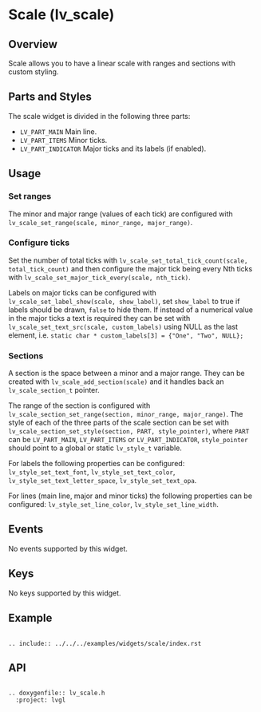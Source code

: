 # Scale (lv_scale)

## Overview

Scale allows you to have a linear scale with ranges and sections with custom styling.

## Parts and Styles

The scale widget is divided in the following three parts:

- `LV_PART_MAIN` Main line.
- `LV_PART_ITEMS` Minor ticks.
- `LV_PART_INDICATOR` Major ticks and its labels (if enabled).

## Usage

### Set ranges
The minor and major range (values of each tick) are configured with `lv_scale_set_range(scale, minor_range, major_range)`.

### Configure ticks
Set the number of total ticks with `lv_scale_set_total_tick_count(scale, total_tick_count)` and then configure the major tick being every Nth ticks with `lv_scale_set_major_tick_every(scale, nth_tick)`.

Labels on major ticks can be configured with `lv_scale_set_label_show(scale, show_label)`, set `show_label` to true if labels should be drawn, `false` to hide them. If instead of a numerical value in the major ticks a text is required they can be set with `lv_scale_set_text_src(scale, custom_labels)` using NULL as the last element, i.e. `static char * custom_labels[3] = {"One", "Two", NULL};`

### Sections
A section is the space between a minor and a major range. They can be created with `lv_scale_add_section(scale)` and it handles back an `lv_scale_section_t` pointer.

The range of the section is configured with `lv_scale_section_set_range(section, minor_range, major_range)`. The style of each of the three parts of the scale section can be set with `lv_scale_section_set_style(section, PART, style_pointer)`, where `PART` can be `LV_PART_MAIN`, `LV_PART_ITEMS` or `LV_PART_INDICATOR`, `style_pointer` should point to a global or static `lv_style_t` variable.

For labels the following properties can be configured:
`lv_style_set_text_font`, `lv_style_set_text_color`, `lv_style_set_text_letter_space`, `lv_style_set_text_opa`.

For lines (main line, major and minor ticks) the following properties can be configured:
`lv_style_set_line_color`, `lv_style_set_line_width`.

## Events
No events supported by this widget.

## Keys
No keys supported by this widget.

## Example

```eval_rst

.. include:: ../../../examples/widgets/scale/index.rst

```

## API

```eval_rst

.. doxygenfile:: lv_scale.h
  :project: lvgl

```
